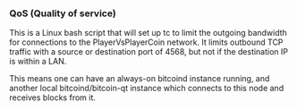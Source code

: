 ### QoS (Quality of service) ###

This is a Linux bash script that will set up tc to limit the outgoing bandwidth for connections to the PlayerVsPlayerCoin network. It limits outbound TCP traffic with a source or destination port of 4568, but not if the destination IP is within a LAN.

This means one can have an always-on bitcoind instance running, and another local bitcoind/bitcoin-qt instance which connects to this node and receives blocks from it.
